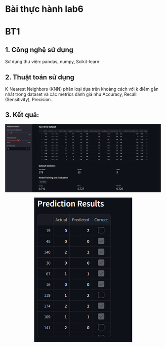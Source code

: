 # Bài thực hành lab6
# BT1
## 1. Công nghệ sử dụng
Sử dụng thư viện: pandas, numpy, Scikit-learn 

## 2. Thuật toán sử dụng
K-Nearest Neighbors (KNN) phân loại dựa trên khoảng cách với k điểm gần nhất trong dataset và các metrics đánh giá như Accuracy, Recall (Sensitivity), Precision. 

## 3. Kết quả:
<p align="center">
    <img src="https://github.com/SaikySu/Machine-Learning-VLU-241/blob/main/Lab%208/img/image.png?raw=true">
</p>

<p align="center">
    <img src="https://github.com/SaikySu/Machine-Learning-VLU-241/blob/main/Lab%208/img/image2.png?raw=true">
</p>
